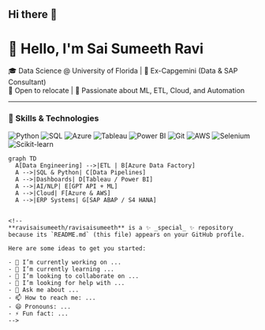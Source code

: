 ## Hi there 👋

# 👋 Hello, I'm Sai Sumeeth Ravi

🎓 Data Science @ University of Florida | 💼 Ex-Capgemini (Data & SAP Consultant)  
📍 Open to relocate | 🤖 Passionate about ML, ETL, Cloud, and Automation

---

### 🔧 Skills & Technologies

![Python](https://img.shields.io/badge/Python-3776AB?logo=python&logoColor=white&style=flat-square)
![SQL](https://img.shields.io/badge/SQL-005C84?logo=sqlite&logoColor=white&style=flat-square)
![Azure](https://img.shields.io/badge/Azure-0078D4?logo=microsoft-azure&logoColor=white&style=flat-square)
![Tableau](https://img.shields.io/badge/Tableau-E97627?logo=tableau&logoColor=white&style=flat-square)
![Power BI](https://img.shields.io/badge/PowerBI-F2C811?logo=power-bi&logoColor=black&style=flat-square)
![Git](https://img.shields.io/badge/Git-F05032?logo=git&logoColor=white&style=flat-square)
![AWS](https://img.shields.io/badge/AWS-232F3E?logo=amazon-aws&logoColor=white&style=flat-square)
![Selenium](https://img.shields.io/badge/Selenium-43B02A?logo=selenium&logoColor=white&style=flat-square)
![Scikit-learn](https://img.shields.io/badge/Scikit--learn-F7931E?logo=scikit-learn&logoColor=white&style=flat-square)

```mermaid
graph TD
  A[Data Engineering] -->|ETL | B[Azure Data Factory]
  A -->|SQL & Python| C[Data Pipelines]
  A -->|Dashboards| D[Tableau / Power BI]
  A -->|AI/NLP| E[GPT API + ML]
  A -->|Cloud| F[Azure & AWS]
  A -->|ERP Systems| G[SAP ABAP / S4 HANA]


<!--
**ravisaisumeeth/ravisaisumeeth** is a ✨ _special_ ✨ repository because its `README.md` (this file) appears on your GitHub profile.

Here are some ideas to get you started:

- 🔭 I’m currently working on ...
- 🌱 I’m currently learning ...
- 👯 I’m looking to collaborate on ...
- 🤔 I’m looking for help with ...
- 💬 Ask me about ...
- 📫 How to reach me: ...
- 😄 Pronouns: ...
- ⚡ Fun fact: ...
-->
